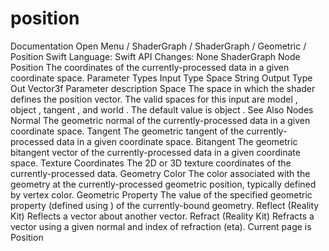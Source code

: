 # position
 Documentation 
 Open Menu 
/
 ShaderGraph 
/
ShaderGraph
/
 Geometric 
/
 Position 
Swift
Language: 
Swift
 API Changes: 
None
ShaderGraph Node
Position
The coordinates of the currently-processed data in a given coordinate space.
Parameter Types
Input
Type
Space
String
Output
Type
Out
Vector3f
Parameter description
Space
The space in which the shader defines the position vector. The valid spaces for this input are 
model
, 
object
, 
tangent
, and 
world
. The default value is 
object
.
See Also
Nodes
Normal
The geometric normal of the currently-processed data in a given coordinate space.
Tangent
The geometric tangent of the currently-processed data in a given coordinate space.
Bitangent
The geometric bitangent vector of the currently-processed data in a given coordinate space.
Texture Coordinates
The 2D or 3D texture coordinates of the currently-processed data.
Geometry Color
The color associated with the geometry at the currently-processed geometric position, typically defined by vertex color.
Geometric Property
The value of the specified geometric property (defined using ) of the currently-bound geometry.
Reflect (Reality
Kit)
Reflects a vector about another vector.
Refract (Reality
Kit)
Refracts a vector using a given normal and index of refraction (eta).
 Current page is Position 